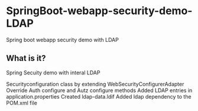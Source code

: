 # SpringBoot-webapp-security-demo-LDAP
Spring boot webapp security demo with LDAP

What is it?
-----------
Spring Secuity demo with interal LDAP

Securityconfiguration class by extending WebSecurityConfigurerAdapter
Override Auth configure and Autz configure methods
Added LDAP entries in application.properties
Created ldap-data.ldif
Added ldap dependency to the POM.xml file
